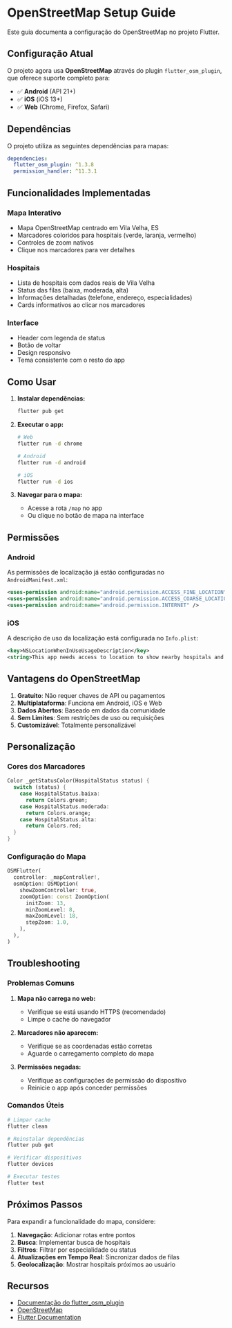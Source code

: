 # OpenStreetMap Setup Guide

Este guia documenta a configuração do OpenStreetMap no projeto Flutter.

## Configuração Atual

O projeto agora usa **OpenStreetMap** através do plugin `flutter_osm_plugin`, que oferece suporte completo para:
- ✅ **Android** (API 21+)
- ✅ **iOS** (iOS 13+)
- ✅ **Web** (Chrome, Firefox, Safari)

## Dependências

O projeto utiliza as seguintes dependências para mapas:

```yaml
dependencies:
  flutter_osm_plugin: ^1.3.8
  permission_handler: ^11.3.1
```

## Funcionalidades Implementadas

### Mapa Interativo
- Mapa OpenStreetMap centrado em Vila Velha, ES
- Marcadores coloridos para hospitais (verde, laranja, vermelho)
- Controles de zoom nativos
- Clique nos marcadores para ver detalhes

### Hospitais
- Lista de hospitais com dados reais de Vila Velha
- Status das filas (baixa, moderada, alta)
- Informações detalhadas (telefone, endereço, especialidades)
- Cards informativos ao clicar nos marcadores

### Interface
- Header com legenda de status
- Botão de voltar
- Design responsivo
- Tema consistente com o resto do app

## Como Usar

1. **Instalar dependências:**
   ```bash
   flutter pub get
   ```

2. **Executar o app:**
   ```bash
   # Web
   flutter run -d chrome
   
   # Android
   flutter run -d android
   
   # iOS
   flutter run -d ios
   ```

3. **Navegar para o mapa:**
   - Acesse a rota `/map` no app
   - Ou clique no botão de mapa na interface

## Permissões

### Android
As permissões de localização já estão configuradas no `AndroidManifest.xml`:
```xml
<uses-permission android:name="android.permission.ACCESS_FINE_LOCATION" />
<uses-permission android:name="android.permission.ACCESS_COARSE_LOCATION" />
<uses-permission android:name="android.permission.INTERNET" />
```

### iOS
A descrição de uso da localização está configurada no `Info.plist`:
```xml
<key>NSLocationWhenInUseUsageDescription</key>
<string>This app needs access to location to show nearby hospitals and provide navigation features.</string>
```

## Vantagens do OpenStreetMap

1. **Gratuito**: Não requer chaves de API ou pagamentos
2. **Multiplataforma**: Funciona em Android, iOS e Web
3. **Dados Abertos**: Baseado em dados da comunidade
4. **Sem Limites**: Sem restrições de uso ou requisições
5. **Customizável**: Totalmente personalizável

## Personalização

### Cores dos Marcadores
```dart
Color _getStatusColor(HospitalStatus status) {
  switch (status) {
    case HospitalStatus.baixa:
      return Colors.green;
    case HospitalStatus.moderada:
      return Colors.orange;
    case HospitalStatus.alta:
      return Colors.red;
  }
}
```

### Configuração do Mapa
```dart
OSMFlutter(
  controller: _mapController!,
  osmOption: OSMOption(
    showZoomController: true,
    zoomOption: const ZoomOption(
      initZoom: 13,
      minZoomLevel: 8,
      maxZoomLevel: 18,
      stepZoom: 1.0,
    ),
  ),
)
```

## Troubleshooting

### Problemas Comuns

1. **Mapa não carrega no web:**
   - Verifique se está usando HTTPS (recomendado)
   - Limpe o cache do navegador

2. **Marcadores não aparecem:**
   - Verifique se as coordenadas estão corretas
   - Aguarde o carregamento completo do mapa

3. **Permissões negadas:**
   - Verifique as configurações de permissão do dispositivo
   - Reinicie o app após conceder permissões

### Comandos Úteis
```bash
# Limpar cache
flutter clean

# Reinstalar dependências
flutter pub get

# Verificar dispositivos
flutter devices

# Executar testes
flutter test
```

## Próximos Passos

Para expandir a funcionalidade do mapa, considere:

1. **Navegação**: Adicionar rotas entre pontos
2. **Busca**: Implementar busca de hospitais
3. **Filtros**: Filtrar por especialidade ou status
4. **Atualizações em Tempo Real**: Sincronizar dados de filas
5. **Geolocalização**: Mostrar hospitais próximos ao usuário

## Recursos

- [Documentação do flutter_osm_plugin](https://pub.dev/packages/flutter_osm_plugin)
- [OpenStreetMap](https://www.openstreetmap.org/)
- [Flutter Documentation](https://docs.flutter.dev/) 